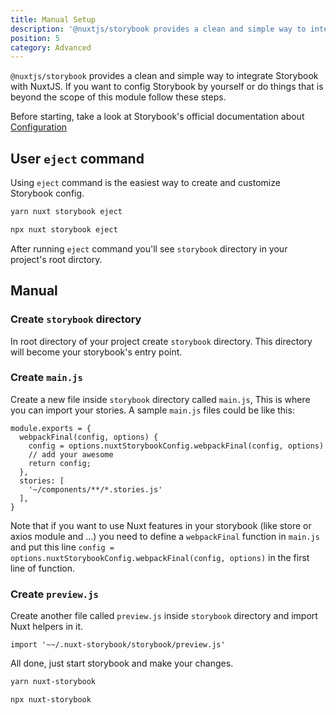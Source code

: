 ```yaml
---
title: Manual Setup
description: '@nuxtjs/storybook provides a clean and simple way to integrate Storybook with NuxtJS. If you want to config Storybook by yourself or do things that is beyond the scope of this module follow these steps.'
position: 5
category: Advanced
---
```


`@nuxtjs/storybook` provides a clean and simple way to integrate Storybook with NuxtJS. If you want to config Storybook by yourself or do things that is beyond the scope of this module follow these steps.

Before starting, take a look at Storybook's official documentation about [Configuration](https://storybook.js.org/docs/configurations/overview/)

## User `eject` command
Using `eject` command is the easiest way to create and customize Storybook config.

<code-group>
  <code-block label="Yarn" active>

  ```bash
  yarn nuxt storybook eject
  ```

  </code-block>
  <code-block label="NPM">

  ```bash
  npx nuxt storybook eject
  ```

  </code-block>
</code-group>

After running `eject` command you'll see `storybook` directory in your project's root dirctory.


## Manual
### Create `storybook` directory

In root directory of your project create `storybook` directory. This directory will become your storybook's entry point.

### Create `main.js`

Create a new file inside `storybook` directory called `main.js`, This is where you can import your stories.
A sample `main.js` files could be like this:
```js{}[main.js]
module.exports = {
  webpackFinal(config, options) {
    config = options.nuxtStorybookConfig.webpackFinal(config, options)
    // add your awesome
    return config;
  },
  stories: [
    '~/components/**/*.stories.js'
  ],
}
```

Note that if you want to use Nuxt features in your storybook (like store or axios module and ...) you need to define a `webpackFinal` function in `main.js` and put this line `config = options.nuxtStorybookConfig.webpackFinal(config, options)` in the first line of function.

### Create `preview.js`

Create another file called `preview.js` inside `storybook` directory and import Nuxt helpers in it.
```js{}[preview.js]
import '~~/.nuxt-storybook/storybook/preview.js'
```

All done, just start storybook and make your changes.

<code-group>
  <code-block label="Yarn" active>

  ```bash
  yarn nuxt-storybook
  ```

  </code-block>
  <code-block label="NPM">

  ```bash
  npx nuxt-storybook
  ```

  </code-block>
</code-group>
